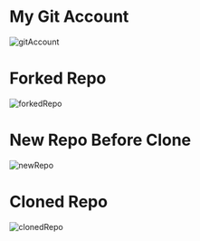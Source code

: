 # My Git Account 
![gitAccount](https://user-images.githubusercontent.com/52312550/80361070-35e6e980-8878-11ea-98fd-9479a1acd8b7.PNG)

# Forked Repo
![forkedRepo](https://user-images.githubusercontent.com/52312550/80361033-29629100-8878-11ea-86c4-3e45a3216d48.PNG)

# New Repo Before Clone
![newRepo](https://user-images.githubusercontent.com/52312550/80360991-18b21b00-8878-11ea-9891-b6093d665a67.PNG)

# Cloned Repo
![clonedRepo](https://user-images.githubusercontent.com/52312550/80360897-f4eed500-8877-11ea-8de1-bc8b99bcc167.PNG)
